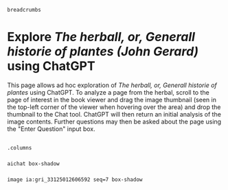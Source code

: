 <style>
  iframe { height: calc(100dvh - 300px); }
</style>

`breadcrumbs`

# Explore *The herball, or, Generall historie of plantes (John Gerard)* using ChatGPT

This page allows ad hoc exploration of *The herball, or, Generall historie of plantes* using ChatGPT.  To analyze a page from the herbal, scroll to the page of interest in the book viewer and drag the image thumbnail (seen in the top-left corner of the viewer when hovering over the area) and drop the thumbnail to the Chat tool.  ChatGPT will then return an initial analysis of the image contents.  Further questions may then be asked about the page using the "Enter Question" input box.

##
`.columns`

###

`aichat box-shadow`

###

`image ia:gri_33125012606592 seq=7 box-shadow`
